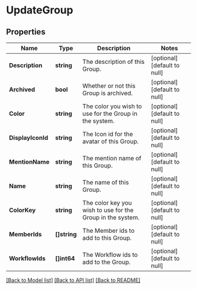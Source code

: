 # UpdateGroup

## Properties
Name | Type | Description | Notes
------------ | ------------- | ------------- | -------------
**Description** | **string** | The description of this Group. | [optional] [default to null]
**Archived** | **bool** | Whether or not this Group is archived. | [optional] [default to null]
**Color** | **string** | The color you wish to use for the Group in the system. | [optional] [default to null]
**DisplayIconId** | **string** | The Icon id for the avatar of this Group. | [optional] [default to null]
**MentionName** | **string** | The mention name of this Group. | [optional] [default to null]
**Name** | **string** | The name of this Group. | [optional] [default to null]
**ColorKey** | **string** | The color key you wish to use for the Group in the system. | [optional] [default to null]
**MemberIds** | **[]string** | The Member ids to add to this Group. | [optional] [default to null]
**WorkflowIds** | **[]int64** | The Workflow ids to add to the Group. | [optional] [default to null]

[[Back to Model list]](../README.md#documentation-for-models) [[Back to API list]](../README.md#documentation-for-api-endpoints) [[Back to README]](../README.md)

